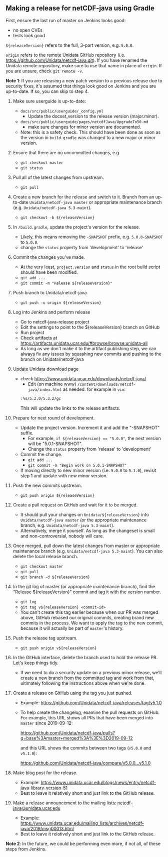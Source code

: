 ## Making a release for netCDF-java using Gradle

First, ensure the last run of master on Jenkins looks good:
 * no open CVEs
 * tests look good

`${releaseVersion}` refers to the full, 3-part version, e.g. `5.0.0`.

`origin` refers to the remote Unidata GitHub repository (i.e. https://github.com/Unidata/netcdf-java.git).
If you have renamed the Unidata remote repository, make sure to use that name in place of `origin`.
If you are unsure, check `git remote -v`.

**Note 1**: If you are releasing a new patch version to a previous release due to security fixes, it's assumed that things look good on Jenkins and you are up-to-date.
If so, you can skip to step 4.

1. Make sure userguide is up-to-date:
   - `docs/src/public/userguide/_config.yml`
       - Update the docset_version to the release version (major.minor).
   - `docs/src/public/userguide/pages/netcdfJava/UpgradeTo50.md`
       - make sure changes for minor version are documented.
   - Note: this is a safety check.
     This should have been done as soon as the version in `build.gradle` was changed to a new major or minor version.

1. Ensure that there are no uncommitted changes, e.g.
   - `git checkout master`
   - `git status`

1. Pull all of the latest changes from upstream.
   - `git pull`

1. Create a new branch for the release and switch to it.
   Branch from an up-to-date `Unidata/netcdf-java master` or appropriate maintenance branch (e.g. `Unidata/netcdf-java 5.3-maint`).
   - `git checkout -b ${releaseVersion}`

1. In `/build.gradle`, update the project's version for the release.
   - Likely, this means removing the `-SNAPSHOT` prefix, e.g. `5.0.0-SNAPSHOT` to `5.0.0`.
   - change the `status` property from 'development' to 'release'

1. Commit the changes you've made.
    - At the very least, `project.version` and `status` in the root build script should have been modified.
    - `git add ...`
    - `git commit -m "Release ${releaseVersion}"`

1. Push branch to Unidata/netcdf-java
    - `git push -u origin ${releaseVersion}`

1. Log into Jenkins and perform release
    - Go to netcdf-java-release project
    - Edit the settings to point to the ${releaseVersion} branch on GitHub
    - Run project
    - Check artifacts at https://artifacts.unidata.ucar.edu/#browse/browse:unidata-all
    - As long as we don't make it to the artifact publishing step, we can always fix any issues by squashing new commits and pushing to the branch on Unidata/netcdf-java

1. Update Unidata download page
    - check https://www.unidata.ucar.edu/downloads/netcdf-java/
      * Edit (on machine www) `/content/downloads/netcdf-java/index.html` as needed. for example in `vim`:
      ```bash
      :%s/5.2.0/5.3.2/gc
      ```
      This will update the links to the release artifacts.

1. Prepare for next round of development.
    - Update the project version. Increment it and add the "-SNAPSHOT" suffix.
      * For example, `if ${releaseVersion} == "5.0.0"`, the next version will be "5.0.1-SNAPSHOT".
      * Change the `status` property from 'release' to 'development'
    - Commit the change.
      * `git add ...`
      * `git commit -m "Begin work on 5.0.1-SNAPSHOT"`
    - If moving directly to new minor version (i.e. `5.0.0` to `5.1.0`), revisit step 1 and update with new minor version.

1. Push the new commits upstream.
    - `git push origin ${releaseVersion}`

1. Create a pull request on GitHub and wait for it to be merged.
    - It should pull your changes on `Unidata/${releaseVersion}` into `Unidata/netcdf-java master` (or the appropriate maintenance branch, e.g. `Unidata/netcdf-java 5.3-maint`).
    - Alternatively, merge it yourself. As long as the changeset is small and non-controversial, nobody will care.

1. Once merged, pull down the latest changes from master or appropriate maintenance branch (e.g. `Unidata/netcdf-java 5.3-maint`).
   You can also delete the local release branch.
    - `git checkout master`
    - `git pull`
    - `git branch -d ${releaseVersion}`

1. In the git log of master (or appropriate maintenance branch), find the "Release ${releaseVersion}" commit and tag it with the version number.
    - `git log`
    - `git tag v${releaseVersion} <commit-id>`
    - You can't create this tag earlier because when our PR was merged above, GitHub rebased our original
      commits, creating brand new commits in the process. We want to apply the tag to the new commit,
      because it will actually be part of `master`'s history.

1. Push the release tag upstream.
    -  `git push origin v${releaseVersion}`

1. In the GitHub interface, delete the branch used to hold the release PR. Let's keep things tidy.
    - If we need to do a security update on a previous minor release, we'll create a new branch from the committed tag and work from that, ultimately following the instructions above when we're done.

1. Create a release on GitHub using the tag you just pushed.
    - Example: https://github.com/Unidata/netcdf-java/releases/tag/v5.1.0
    - To help create the changelog, examine the pull requests on GitHub. For example, this URL shows all PRs that
      have been merged into `master` since 2019-09-12:
      
      https://github.com/Unidata/netcdf-java/pulls?q=base%3Amaster+merged%3A%3E%3D2019-09-12
      
      and this URL shows the commits between two tags (`v5.0.0` and `v5.1.0`):
      
      https://github.com/Unidata/netcdf-java/compare/v5.0.0...v5.1.0

1. Make blog post for the release.
    - Example: https://www.unidata.ucar.edu/blogs/news/entry/netcdf-java-library-version-51
    - Best to leave it relatively short and just link to the GitHub release.

1. Make a release announcement to the mailing lists: netcdf-java@unidata.ucar.edu
    - Example: https://www.unidata.ucar.edu/mailing_lists/archives/netcdf-java/2019/msg00013.html
    - Best to leave it relatively short and just link to the GitHub release.

**Note 2**: In the future, we could be performing even more, if not all, of these steps from Jenkins.